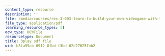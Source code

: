 ```yaml
---
content_type: resource
description: ''
file: /media/courses/res-3-003-learn-to-build-your-own-videogame-with-the-unity-game-engine-and-microsoft-kinect-january-iap-2017/b8fa59ab69128fbdf3bd62d276257bb2_5wbD-zChZsU.pdf
file_type: application/pdf
learning_resource_types: []
ocw_type: OCWFile
resourcetype: Document
title: 3play pdf file
uid: b8fa59ab-6912-8fbd-f3bd-62d276257bb2
---
```

